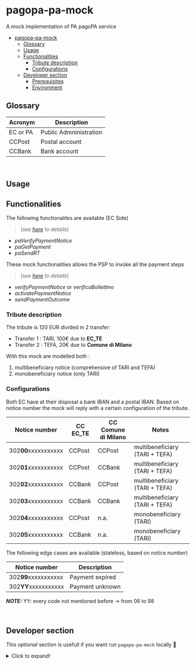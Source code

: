 # pagopa-pa-mock

A mock implementation of PA pagoPA service

- [pagopa-pa-mock](#pagopa-pa-mock)
  - [Glossary](#glossary)
  - [Usage](#usage)
  - [Functionalities](#functionalities)
    - [Tribute description](#tribute-description)
    - [Configurations](#configurations)
  - [Developer section](#developer-section)
    - [Prerequisites](#prerequisites)
    - [Environment](#environment)

## Glossary

| Acronym | Description | 
| -------- | ----------- | 
| EC or PA        | Public Admninistration  | 
| CCPost          | Postal account          | 
| CCBank          | Bank account            |

<br>

## Usage
## Functionalities

The following functionalites are available (EC Side) 
>(_see [here](https://pagopa.github.io/pagopa-api/indexPA.html) to details_)
- *paVerifyPaymentNotice*
- *paGetPayment*
- *paSendRT*

These mock functionalities allows the PSP to invoke all the payment steps 
> (_see [here](https://pagopa.github.io/pagopa-api/) to details_)
- *verifyPaymentNotice* or *verificaBollettino*
- *activatePaymentNotice* 
- *sendPaymentOutcome*

### Tribute description
The tribute is 120 EUR divided in 2 transfer: 

- Transfer 1 : TARI, 100€ due to **EC_TE**
- Transfer 2 : TEFA, 20€ due to **Comune di Milano**

With this mock are modelled both : 
1. multibeneficiary notice (comprehensive of TARI and TEFA) 
2. monobeneficiary notice (only TARI) 

### Configurations

Both EC have at their disposal a bank IBAN and a postal IBAN.
Based on notice number the mock will reply with a certain configuration of the tribute.


| Notice number       | CC EC_TE | CC Comune di Milano| Notes                           |
|---------------------|----------|--------------------|---------------------------------|
|302**00**xxxxxxxxxxx | CCPost   | CCPost             | multibeneficiary (TARI + TEFA) |
|302**01**xxxxxxxxxxx | CCPost   | CCBank             | multibeneficiary (TARI + TEFA) |
|302**02**xxxxxxxxxxx | CCBank   | CCPost             | multibeneficiary (TARI + TEFA) |
|302**03**xxxxxxxxxxx | CCBank   | CCBank             | multibeneficiary (TARI + TEFA) |
|302**04**xxxxxxxxxxx | CCPost   | n.a.               | monobeneficiary (TARI)         |
|302**05**xxxxxxxxxxx | CCBank   | n.a.               | monobeneficiary (TARI)         |


The following edge cases are available (stateless, based on notice number)

| Notice number       | Description                            |
|---------------------|----------------------------------------|
|302**99**xxxxxxxxxxx | Payment expired                        |
|302**YY**xxxxxxxxxxx | Payment unknown                        |

**_NOTE:_**  YY: every code not mentioned before -> from 06 to 98

<br>

## Developer section
This _optional_ section is usefull if you want run `pagopa-pa-mock` locally 🚀
<details>
  <summary>Click to expand!</summary>  

### Prerequisites

- [yarn](https://yarnpkg.com/) installed

```sh
yarn install
yarn build && yarn start
```
### Environment

  | name                 | description                   | default                               |
  | -------------------- | ----------------------------- | ------------------                    |
  | WINSTON_LOG_LEVEL    | desired log level             | `debug`                               |
  | PAGOPA_NODO_HOST     | host this server listens to   | `http://localhost`                    |
  | PORT                 | host this server listens to   | 8089                                  |
  | BASE_PATH            | `host:port\<BASE_PATH>`       | `mockPagamentiTelematiciCCP`          |                     |
  
</details>
